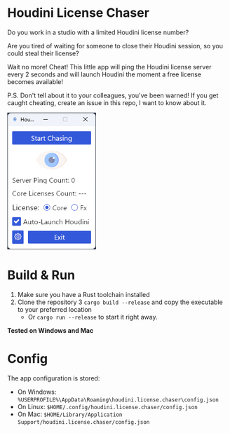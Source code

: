 # Houdini License Chaser

Do you work in a studio with a limited Houdini license number? 

Are you tired of waiting for someone to close their Houdini session, so you could 
steal their license?

Wait no more! Cheat! This little app will ping the Houdini license server every 2 seconds 
and will launch Houdini the moment a free license becomes available!

P.S. Don't tell about it to your colleagues, you've been warned! 
If you get caught cheating, create an issue in this repo, I want to know about it.

![screenshot](assets/screenshot.png)



# Build & Run
1. Make sure you have a Rust toolchain installed
2. Clone the repository
3 `cargo build --release` and copy the executable to your preferred location
    - Or `cargo run --release` to start it right away.

**Tested on Windows and Mac**

# Config
The app configuration is stored:
- On Windows: `%USERPROFILE%\AppData\Roaming\houdini.license.chaser\config.json`
- On Linux: `$HOME/.config/houdini.license.chaser/config.json`
- On Mac: `$HOME/Library/Application Support/houdini.license.chaser/config.json`

